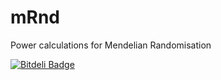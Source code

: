 mRnd
====

Power calculations for Mendelian Randomisation

[![Bitdeli Badge](https://d2weczhvl823v0.cloudfront.net/kn3in/mrnd/trend.png)](https://bitdeli.com/free "Bitdeli Badge")

